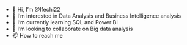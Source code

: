 - 👋 Hi, I’m @Ifechi22
- 👀 I’m interested in Data Analysis and Business Intelligence analysis 
- 🌱 I’m currently learning SQL and Power BI
- 💞️ I’m looking to collaborate on Big data analysis 
- 📫 How to reach me 

<!---
Ifechi22/Ifechi22 is a ✨ special ✨ repository because its `README.md` (this file) appears on your GitHub profile.
You can click the Preview link to take a look at your changes.
--->
